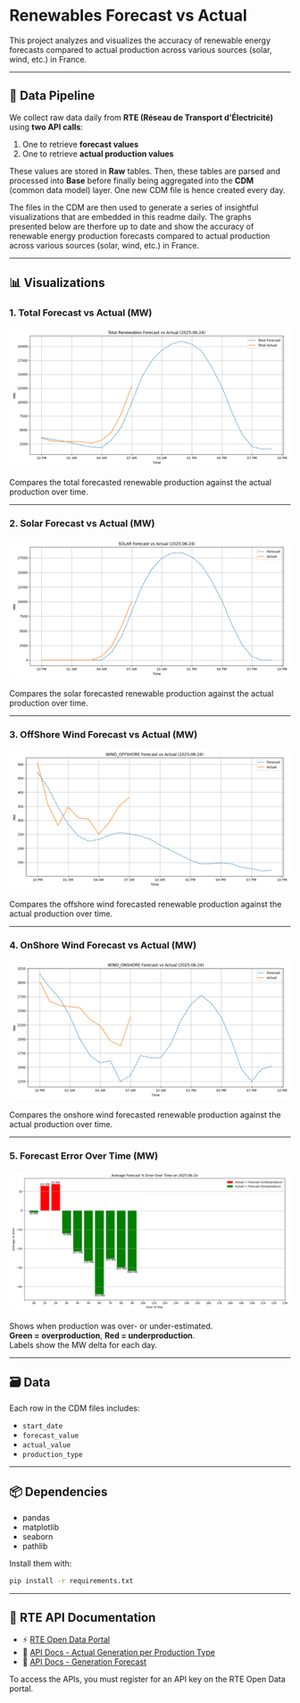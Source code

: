 # Renewables Forecast vs Actual

This project analyzes and visualizes the accuracy of renewable energy forecasts compared to actual production across various sources (solar, wind, etc.) in France.

---

## 🔗 Data Pipeline

We collect raw data daily from **RTE (Réseau de Transport d'Électricité)** using **two API calls**:

1. One to retrieve **forecast values**
2. One to retrieve **actual production values**

These values are stored in **Raw** tables.
Then, these tables are parsed and processed into **Base** before finally being aggregated into the **CDM** (common data model) layer.
One new CDM file is hence created every day.

The files in the CDM are then used to generate a series of insightful visualizations that are embedded in this readme daily.
The graphs presented below are therfore up to date and show the accuracy of renewable energy production forecasts compared to actual production across various sources (solar, wind, etc.) in France.

---

## 📊 Visualizations

### 1. Total Forecast vs Actual (MW)

![Total Forecast vs Actual](charts/total_renewables_forecast_vs_actual.png)

Compares the total forecasted renewable production against the actual production over time.

---

### 2. Solar Forecast vs Actual (MW)

![Total Forecast vs Actual](charts/solar_forecast_vs_actual.png)

Compares the solar forecasted renewable production against the actual production over time.

---

### 3. OffShore Wind Forecast vs Actual (MW)

![Total Forecast vs Actual](charts/wind_offshore_forecast_vs_actual.png)

Compares the offshore wind forecasted renewable production against the actual production over time.

---

### 4. OnShore Wind Forecast vs Actual (MW)

![Total Forecast vs Actual](charts/wind_onshore_forecast_vs_actual.png)

Compares the onshore wind forecasted renewable production against the actual production over time.

---

### 5. Forecast Error Over Time (MW)

![Forecast Error Over Time](charts/forecast_error_over_time.png)

Shows when production was over- or under-estimated.  
**Green = overproduction**, **Red = underproduction**.  
Labels show the MW delta for each day.

---

## 🗃️ Data

Each row in the CDM files includes:
- `start_date`
- `forecast_value`
- `actual_value`
- `production_type`

---

## 📦 Dependencies

- pandas  
- matplotlib  
- seaborn  
- pathlib

Install them with:

```bash
pip install -r requirements.txt
```
---

## 📄 RTE API Documentation

- ⚡ [RTE Open Data Portal](https://data.rte-france.com/)
- 📘 [API Docs - Actual Generation per Production Type](https://data.rte-france.com/catalog/-/api-doc/Actual%20generation%20per%20production%20type)
- 📘 [API Docs - Generation Forecast](https://data.rte-france.com/catalog/-/api-doc/Generation%20forecast)

To access the APIs, you must register for an API key on the RTE Open Data portal.